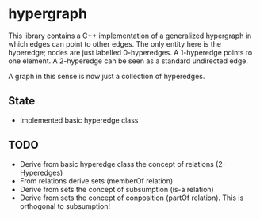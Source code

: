 # hypergraph

This library contains a C++ implementation of a generalized hypergraph in which edges can point to other edges.
The only entity here is the hyperedge; nodes are just labelled 0-hyperedges.
A 1-hyperedge points to one element.
A 2-hyperedge can be seen as a standard undirected edge.

A graph in this sense is now just a collection of hyperedges.

## State

* Implemented basic hyperedge class

## TODO

* Derive from basic hyperedge class the concept of relations (2-Hyperedges)
* From relations derive sets (memberOf relation)
* Derive from sets the concept of subsumption (is-a relation)
* Derive from sets the concept of conposition (partOf relation). This is orthogonal to subsumption!

